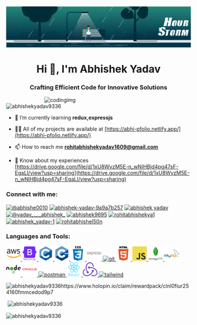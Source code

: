 ![logo](https://github.com/AbhishekYadav9336/AbhishekYadav9336/blob/main/gihubbanner.gif)
<h1 align="center">Hi 👋, I'm Abhishek Yadav</h1>
<h3 align="center">Crafting Efficient Code for Innovative Solutions</h3>
<img align="right" alt="codingimg" width="400" src="https://www.sarvika.com/wp-content/uploads/2021/03/Backend-Developer-Python-GIF-Dribble.gif">

<p align="left"> <img src="https://komarev.com/ghpvc/?username=abhishekyadav9336&label=Profile%20views&color=0e75b6&style=flat" alt="abhishekyadav9336" /> </p>

- 🌱 I’m currently learning **redux,expressjs**

- 👨‍💻 All of my projects are available at [https://abhi-pfolio.netlify.app/](https://abhi-pfolio.netlify.app/)

- 📫 How to reach me **rohitabhishekyadav1609@gmail.com**

- 📄 Know about my experiences [https://drive.google.com/file/d/1xU8WvzM5E-n_wNIHBjd4pg47sF-EgaLI/view?usp=sharing](https://drive.google.com/file/d/1xU8WvzM5E-n_wNIHBjd4pg47sF-EgaLI/view?usp=sharing)

<h3 align="left">Connect with me:</h3>
<p align="left">
<a href="https://twitter.com/@abhishe0010" target="blank"><img align="center" src="https://raw.githubusercontent.com/rahuldkjain/github-profile-readme-generator/master/src/images/icons/Social/twitter.svg" alt="@abhishe0010" height="30" width="40" /></a>
<a href="https://linkedin.com/in/abhishek-yadav-9a9a7b257" target="blank"><img align="center" src="https://raw.githubusercontent.com/rahuldkjain/github-profile-readme-generator/master/src/images/icons/Social/linked-in-alt.svg" alt="abhishek-yadav-9a9a7b257" height="30" width="40" /></a>
<a href="https://fb.com/abhishek yadav" target="blank"><img align="center" src="https://raw.githubusercontent.com/rahuldkjain/github-profile-readme-generator/master/src/images/icons/Social/facebook.svg" alt="abhishek yadav" height="30" width="40" /></a>
<a href="https://instagram.com/@yadav_._._abhishek_" target="blank"><img align="center" src="https://raw.githubusercontent.com/rahuldkjain/github-profile-readme-generator/master/src/images/icons/Social/instagram.svg" alt="@yadav_._._abhishek_" height="30" width="40" /></a>
<a href="https://www.codechef.com/users/abhishek9695" target="blank"><img align="center" src="https://cdn.jsdelivr.net/npm/simple-icons@3.1.0/icons/codechef.svg" alt="abhishek9695" height="30" width="40" /></a>
<a href="https://www.hackerrank.com/rohitabhishekya1" target="blank"><img align="center" src="https://raw.githubusercontent.com/rahuldkjain/github-profile-readme-generator/master/src/images/icons/Social/hackerrank.svg" alt="rohitabhishekya1" height="30" width="40" /></a>
<a href="https://www.leetcode.com/abhishek_yadav-1" target="blank"><img align="center" src="https://raw.githubusercontent.com/rahuldkjain/github-profile-readme-generator/master/src/images/icons/Social/leet-code.svg" alt="abhishek_yadav-1" height="30" width="40" /></a>
<a href="https://auth.geeksforgeeks.org/user/rohitabhishel50n" target="blank"><img align="center" src="https://raw.githubusercontent.com/rahuldkjain/github-profile-readme-generator/master/src/images/icons/Social/geeks-for-geeks.svg" alt="rohitabhishel50n" height="30" width="40" /></a>
</p>

<h3 align="left">Languages and Tools:</h3>
<p align="left"> <a href="https://aws.amazon.com" target="_blank" rel="noreferrer"> <img src="https://raw.githubusercontent.com/devicons/devicon/master/icons/amazonwebservices/amazonwebservices-original-wordmark.svg" alt="aws" width="40" height="40"/> </a> <a href="https://getbootstrap.com" target="_blank" rel="noreferrer"> <img src="https://raw.githubusercontent.com/devicons/devicon/master/icons/bootstrap/bootstrap-plain-wordmark.svg" alt="bootstrap" width="40" height="40"/> </a> <a href="https://www.cprogramming.com/" target="_blank" rel="noreferrer"> <img src="https://raw.githubusercontent.com/devicons/devicon/master/icons/c/c-original.svg" alt="c" width="40" height="40"/> </a> <a href="https://www.w3schools.com/cpp/" target="_blank" rel="noreferrer"> <img src="https://raw.githubusercontent.com/devicons/devicon/master/icons/cplusplus/cplusplus-original.svg" alt="cplusplus" width="40" height="40"/> </a> <a href="https://www.w3schools.com/css/" target="_blank" rel="noreferrer"> <img src="https://raw.githubusercontent.com/devicons/devicon/master/icons/css3/css3-original-wordmark.svg" alt="css3" width="40" height="40"/> </a> <a href="https://expressjs.com" target="_blank" rel="noreferrer"> <img src="https://raw.githubusercontent.com/devicons/devicon/master/icons/express/express-original-wordmark.svg" alt="express" width="40" height="40"/> </a> <a href="https://git-scm.com/" target="_blank" rel="noreferrer"> <img src="https://www.vectorlogo.zone/logos/git-scm/git-scm-icon.svg" alt="git" width="40" height="40"/> </a> <a href="https://www.w3.org/html/" target="_blank" rel="noreferrer"> <img src="https://raw.githubusercontent.com/devicons/devicon/master/icons/html5/html5-original-wordmark.svg" alt="html5" width="40" height="40"/> </a> <a href="https://developer.mozilla.org/en-US/docs/Web/JavaScript" target="_blank" rel="noreferrer"> <img src="https://raw.githubusercontent.com/devicons/devicon/master/icons/javascript/javascript-original.svg" alt="javascript" width="40" height="40"/> </a> <a href="https://www.mongodb.com/" target="_blank" rel="noreferrer"> <img src="https://raw.githubusercontent.com/devicons/devicon/master/icons/mongodb/mongodb-original-wordmark.svg" alt="mongodb" width="40" height="40"/> </a> <a href="https://www.mysql.com/" target="_blank" rel="noreferrer"> <img src="https://raw.githubusercontent.com/devicons/devicon/master/icons/mysql/mysql-original-wordmark.svg" alt="mysql" width="40" height="40"/> </a> <a href="https://nodejs.org" target="_blank" rel="noreferrer"> <img src="https://raw.githubusercontent.com/devicons/devicon/master/icons/nodejs/nodejs-original-wordmark.svg" alt="nodejs" width="40" height="40"/> </a> <a href="https://www.oracle.com/" target="_blank" rel="noreferrer"> <img src="https://raw.githubusercontent.com/devicons/devicon/master/icons/oracle/oracle-original.svg" alt="oracle" width="40" height="40"/> </a> <a href="https://postman.com" target="_blank" rel="noreferrer"> <img src="https://www.vectorlogo.zone/logos/getpostman/getpostman-icon.svg" alt="postman" width="40" height="40"/> </a> <a href="https://reactjs.org/" target="_blank" rel="noreferrer"> <img src="https://raw.githubusercontent.com/devicons/devicon/master/icons/react/react-original-wordmark.svg" alt="react" width="40" height="40"/> </a> <a href="https://redux.js.org" target="_blank" rel="noreferrer"> <img src="https://raw.githubusercontent.com/devicons/devicon/master/icons/redux/redux-original.svg" alt="redux" width="40" height="40"/> </a> <a href="https://tailwindcss.com/" target="_blank" rel="noreferrer"> <img src="https://www.vectorlogo.zone/logos/tailwindcss/tailwindcss-icon.svg" alt="tailwind" width="40" height="40"/> </a> </p>

<p><img align="left" src="https://github-readme-stats.vercel.app/api/top-langs?username=abhishekyadav9336&show_icons=true&locale=en&layout=compact" alt="abhishekyadav9336" /></p>
https://www.holopin.io/claim/rewardpack/clnl0fiur254160fmmcedod9p7
<p>&nbsp;<img align="center" src="https://github-readme-stats.vercel.app/api?username=abhishekyadav9336&show_icons=true&locale=en" alt="abhishekyadav9336" /></p>

<p><img align="center" src="https://github-readme-streak-stats.herokuapp.com/?user=abhishekyadav9336&" alt="abhishekyadav9336" /></p>
